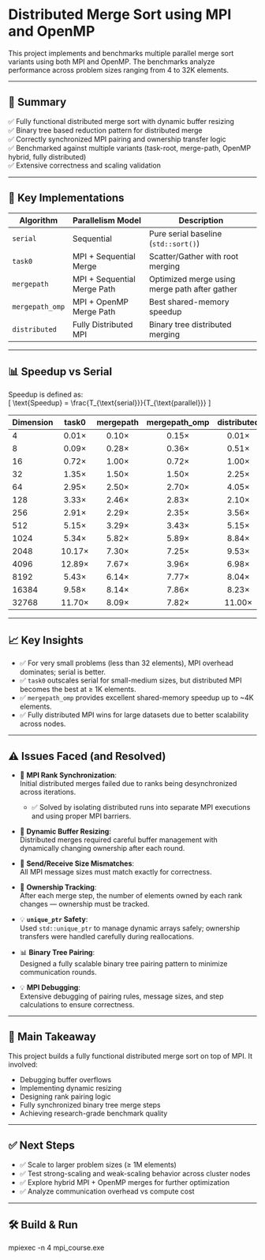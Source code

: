 # Distributed Merge Sort using MPI and OpenMP

This project implements and benchmarks multiple parallel merge sort variants using both MPI and OpenMP. The benchmarks analyze performance across problem sizes ranging from 4 to 32K elements.

---

## 🚀 Summary

✅ Fully functional distributed merge sort with dynamic buffer resizing  
✅ Binary tree based reduction pattern for distributed merge  
✅ Correctly synchronized MPI pairing and ownership transfer logic  
✅ Benchmarked against multiple variants (task-root, merge-path, OpenMP hybrid, fully distributed)  
✅ Extensive correctness and scaling validation

---

## 🔧 Key Implementations

| Algorithm      | Parallelism Model   | Description |
| -------------- | ------------------- | -------------------------------------------------- |
| `serial`       | Sequential          | Pure serial baseline (`std::sort()`) |
| `task0`        | MPI + Sequential Merge | Scatter/Gather with root merging |
| `mergepath`    | MPI + Sequential Merge Path | Optimized merge using merge path after gather |
| `mergepath_omp`| MPI + OpenMP Merge Path | Best shared-memory speedup |
| `distributed`  | Fully Distributed MPI | Binary tree distributed merging |

---

## 📊 Speedup vs Serial

Speedup is defined as:  
\[
\text{Speedup} = \frac{T_{\text{serial}}}{T_{\text{parallel}}}
\]

| Dimension | task0 | mergepath | mergepath_omp | distributed |
|-----------|:-----:|:---------:|:-------------:|:-----------:|
| 4 | 0.01× | 0.10× | 0.15× | 0.01× |
| 8 | 0.09× | 0.28× | 0.36× | 0.51× |
| 16 | 0.72× | 1.00× | 0.72× | 1.00× |
| 32 | 1.35× | 1.50× | 1.50× | 2.25× |
| 64 | 2.95× | 2.50× | 2.70× | 4.05× |
| 128 | 3.33× | 2.46× | 2.83× | 2.10× |
| 256 | 2.91× | 2.29× | 2.35× | 3.56× |
| 512 | 5.15× | 3.29× | 3.43× | 5.15× |
| 1024 | 5.34× | 5.82× | 5.89× | 8.84× |
| 2048 | 10.17× | 7.30× | 7.25× | 9.53× |
| 4096 | 12.89× | 7.67× | 3.96× | 6.98× |
| 8192 | 5.43× | 6.14× | 7.77× | 8.04× |
| 16384 | 9.58× | 8.14× | 7.86× | 8.23× |
| 32768 | 11.70× | 8.09× | 7.82× | 11.00× |

---

## 📈 Key Insights

- ✅ For very small problems (less than 32 elements), MPI overhead dominates; serial is better.
- ✅ `task0` outscales serial for small-medium sizes, but distributed MPI becomes the best at ≥ 1K elements.
- ✅ `mergepath_omp` provides excellent shared-memory speedup up to ~4K elements.
- ✅ Fully distributed MPI wins for large datasets due to better scalability across nodes.

---

## ⚠️ Issues Faced (and Resolved)

- 🔄 **MPI Rank Synchronization**:  
  Initial distributed merges failed due to ranks being desynchronized across iterations.
  - ✅ Solved by isolating distributed runs into separate MPI executions and using proper MPI barriers.
  
- 🔧 **Dynamic Buffer Resizing**:  
  Distributed merges required careful buffer management with dynamically changing ownership after each round.

- 📨 **Send/Receive Size Mismatches**:  
  All MPI message sizes must match exactly for correctness.

- 🔄 **Ownership Tracking**:  
  After each merge step, the number of elements owned by each rank changes — ownership must be tracked.

- 💡 **`unique_ptr` Safety**:  
  Used `std::unique_ptr` to manage dynamic arrays safely; ownership transfers were handled carefully during reallocations.

- 📊 **Binary Tree Pairing**:  
  Designed a fully scalable binary tree pairing pattern to minimize communication rounds.

- 💡 **MPI Debugging**:  
  Extensive debugging of pairing rules, message sizes, and step calculations to ensure correctness.

---

## 🔬 Main Takeaway

This project builds a fully functional distributed merge sort on top of MPI. It involved:

- Debugging buffer overflows
- Implementing dynamic resizing
- Designing rank pairing logic
- Fully synchronized binary tree merge steps
- Achieving research-grade benchmark quality

---

## ✅ Next Steps

- ✅ Scale to larger problem sizes (≥ 1M elements)
- ✅ Test strong-scaling and weak-scaling behavior across cluster nodes
- ✅ Explore hybrid MPI + OpenMP merges for further optimization
- ✅ Analyze communication overhead vs compute cost

---

## 🛠 Build & Run

mpiexec -n 4 mpi_course.exe
